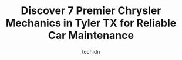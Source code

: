 ---
layout: ampstory
image: https://images.unsplash.com/photo-1567346495660-baf9ca9d661a?ixlib=rb-4.0.3&ixid=MnwxMjA3fDB8MHxwaG90by1wYWdlfHx8fGVufDB8fHx8&auto=format&fit=crop&w=640&h=853&q=80
author: techidn
featured: false
description: If youre in need of trustworthy and skilled Chrysler Mechanic in Tyler TX, USA, youll be pleased to discover the 7 best Chrysler Mechanic in town. Their expertise and commitment to custome
title: Discover 7 Premier Chrysler Mechanics in Tyler TX for Reliable Car Maintenance
cover:
   title: Discover 7 Premier Chrysler Mechanics in Tyler TX for Reliable Car Maintenance
   subtitle: Rickpate
   background: https://images.unsplash.com/photo-1567346495660-baf9ca9d661a?ixlib=rb-4.0.3&ixid=MnwxMjA3fDB8MHxwaG90by1wYWdlfHx8fGVufDB8fHx8&auto=format&fit=crop&w=640&h=853&q=80

pages: 
 - layout: thirds
   top: <h1>#1 Christian Brothers Automotive Tyler</h1>
   bottom: "<p>UPDATE, this is an updated review after they reached out to help with my issue.After getting my car towed to their shop on the Monday after my initial review, they reache</p>"
   background: https://www.knot35.com/toplist/wp-content/uploads/2023/06/best-chrysler-mechanic-1-in-tyler-tx-1685831226.jpeg
   backgroundblur: true
 - layout: thirds
   top: <h1>#2 Premier Auto Repair</h1>
   bottom: "<p>13382 TX-110, Tyler, TX 75707, United States</p>"
   background: https://www.knot35.com/toplist/wp-content/uploads/2023/06/best-chrysler-mechanic-2-in-tyler-tx-1685831226.jpeg
   cta:
      link: https://www.knot35.com/toplist/discover-7-premier-chrysler-mechanics-in-tyler-tx-for-reliable-car-maintenance/
      text: Discover 7 Premier Chrysler Mechanics in Tyler TX for Reliable Car Maintenance
 - layout: thirds
   top: <h1>#3 Euro Spec Automotive</h1>
   bottom: "<p>3208 Park Center Dr, Tyler, TX 75701, United States</p>"
   background: https://www.knot35.com/toplist/wp-content/uploads/2023/06/best-chrysler-mechanic-3-in-tyler-tx-1685831226.jpeg
   cta:
      link: https://www.knot35.com/toplist/discover-7-premier-chrysler-mechanics-in-tyler-tx-for-reliable-car-maintenance/
      text: Discover 7 Premier Chrysler Mechanics in Tyler TX for Reliable Car Maintenance
 - layout: thirds
   top: <h1>#4 Chrysler Dodge Jeep Ram Tyler Service Center</h1>
   bottom: "<p>3120 S SW Loop 323 A, Tyler, TX 75701, United States</p>"
   background: https://images.unsplash.com/photo-1602536052359-ef94c21c5948?ixlib=rb-4.0.3&ixid=MnwxMjA3fDB8MHxwaG90by1wYWdlfHx8fGVufDB8fHx8&auto=format&fit=crop&w=640&h=853&q=80
   cta:
      link: https://www.knot35.com/toplist/discover-7-premier-chrysler-mechanics-in-tyler-tx-for-reliable-car-maintenance/
      text: Discover 7 Premier Chrysler Mechanics in Tyler TX for Reliable Car Maintenance
 - layout: thirds
   top: <h1>#5 Robertson Automotive</h1>
   bottom: "<p>12604 State Hwy 155 S, Tyler, TX 75703, United States</p>"
   background: https://images.unsplash.com/photo-1509114397022-ed747cca3f65?ixlib=rb-4.0.3&ixid=MnwxMjA3fDB8MHxwaG90by1wYWdlfHx8fGVufDB8fHx8&auto=format&fit=crop&w=640&h=853&q=80
   cta:
      link: https://www.knot35.com/toplist/discover-7-premier-chrysler-mechanics-in-tyler-tx-for-reliable-car-maintenance/
      text: Discover 7 Premier Chrysler Mechanics in Tyler TX for Reliable Car Maintenance
 - layout: thirds
   top: <h1>#6 Stewarts Donnybrook Automotive</h1>
   bottom: "<p>401 Troup Hwy, Tyler, TX 75701, United States</p>"
   background: https://images.unsplash.com/photo-1580610447943-1bfbef5efe07?ixlib=rb-4.0.3&ixid=MnwxMjA3fDB8MHxwaG90by1wYWdlfHx8fGVufDB8fHx8&auto=format&fit=crop&w=640&h=853&q=80
   cta:
      link: https://www.knot35.com/toplist/discover-7-premier-chrysler-mechanics-in-tyler-tx-for-reliable-car-maintenance/
      text: Discover 7 Premier Chrysler Mechanics in Tyler TX for Reliable Car Maintenance
 - layout: thirds
   top: <h1>#7 Browns Automotive</h1>
   bottom: "<p>3900 Troup Hwy, Tyler, TX 75703, United States</p>"
   background: https://images.unsplash.com/photo-1527066579998-dbbae57f45ce?ixlib=rb-4.0.3&ixid=MnwxMjA3fDB8MHxwaG90by1wYWdlfHx8fGVufDB8fHx8&auto=format&fit=crop&w=640&h=853&q=80
   cta:
      link: https://www.knot35.com/toplist/discover-7-premier-chrysler-mechanics-in-tyler-tx-for-reliable-car-maintenance/
      text: Discover 7 Premier Chrysler Mechanics in Tyler TX for Reliable Car Maintenance
 - layout: thirds
   middle: Continue reading...
   background: https://images.unsplash.com/photo-1564951434112-64d74cc2a2d7?ixlib=rb-4.0.3&ixid=MnwxMjA3fDB8MHxwaG90by1wYWdlfHx8fGVufDB8fHx8&auto=format&fit=crop&w=640&h=853&q=80
   cta:
      link: https://www.knot35.com/toplist/discover-7-premier-chrysler-mechanics-in-tyler-tx-for-reliable-car-maintenance/
      text: Discover 7 Premier Chrysler Mechanics in Tyler TX for Reliable Car Maintenance
      
---